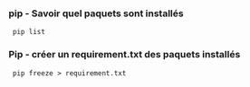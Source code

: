 ### pip - Savoir quel paquets sont installés
```
 pip list 
 ```
 ### Pip - créer un requirement.txt des paquets installés
 ```
  pip freeze > requirement.txt
```
